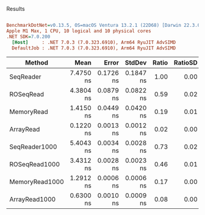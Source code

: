 Results

``` ini

BenchmarkDotNet=v0.13.5, OS=macOS Ventura 13.2.1 (22D68) [Darwin 22.3.0]
Apple M1 Max, 1 CPU, 10 logical and 10 physical cores
.NET SDK=7.0.200
  [Host]     : .NET 7.0.3 (7.0.323.6910), Arm64 RyuJIT AdvSIMD
  DefaultJob : .NET 7.0.3 (7.0.323.6910), Arm64 RyuJIT AdvSIMD


```
|         Method |      Mean |     Error |    StdDev | Ratio | RatioSD |
|--------------- |----------:|----------:|----------:|------:|--------:|
|      SeqReader | 7.4750 ns | 0.1726 ns | 0.1847 ns |  1.00 |    0.00 |
|      ROSeqRead | 4.3804 ns | 0.0879 ns | 0.0822 ns |  0.59 |    0.02 |
|     MemoryRead | 1.4150 ns | 0.0449 ns | 0.0420 ns |  0.19 |    0.01 |
|      ArrayRead | 0.1220 ns | 0.0013 ns | 0.0012 ns |  0.02 |    0.00 |
|  SeqReader1000 | 5.4043 ns | 0.0034 ns | 0.0028 ns |  0.73 |    0.02 |
|  ROSeqRead1000 | 3.4312 ns | 0.0028 ns | 0.0023 ns |  0.46 |    0.01 |
| MemoryRead1000 | 1.2912 ns | 0.0006 ns | 0.0006 ns |  0.17 |    0.00 |
|  ArrayRead1000 | 0.6300 ns | 0.0010 ns | 0.0009 ns |  0.08 |    0.00 |

